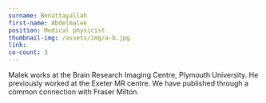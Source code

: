 ```yaml
---
surname: Benattayallah
first-name: Abdelmalek
position: Medical physicist
thumbnail-img: /assets/img/a-b.jpg
link: 
co-count: 3
---
```


Malek works at the Brain Research Imaging Centre, Plymouth University. He previously worked at the Exeter MR centre. We have published through a common connection with Fraser Milton. 

